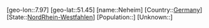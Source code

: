 ﻿---
location: [51.45,7.97]
type: City
tags:
- geo/City


SpocWebEntityId: 32769
isDeleted: false
confidential: public

---
[geo-lon::7.97]
[geo-lat::51.45]
[name::Neheim]
[Country::[Germany](geo/Continent/Europe/Germany.md)]
[State::[NordRhein-Westfahlen](NordRhein-Westfahlen)]
[Population::]
[Unknown::]

